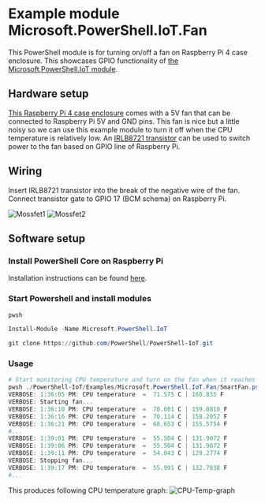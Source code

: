 # Example module Microsoft.PowerShell.IoT.Fan

This PowerShell module is for turning on/off a fan on Raspberry Pi 4 case enclosure.
This showcases GPIO functionality of [the Microsoft.PowerShell.IoT module](../../README.md).

## Hardware setup

[This Raspberry Pi 4 case enclosure](https://www.amazon.com/gp/product/B07XTRK8D4) comes with a 5V fan that can be connected to Raspberry Pi 5V and GND pins.
This fan is nice but a little noisy so we can use this example module to turn it off when the CPU temperature is relatively low.
An [IRLB8721 transistor](https://www.adafruit.com/product/355) can be used to switch power to the fan based on GPIO line of Raspberry Pi.

## Wiring

Insert IRLB8721 transistor into the break of the negative wire of the fan.
Connect transistor gate to GPIO 17 (BCM schema) on Raspberry Pi.

![Mossfet1](https://user-images.githubusercontent.com/11860095/79925701-d6a85580-83ef-11ea-894d-93507507df5e.jpg)
![Mossfet2](https://user-images.githubusercontent.com/11860095/79925725-e6c03500-83ef-11ea-9abd-7dd39be69bd1.jpg)

## Software setup

### Install PowerShell Core on Raspberry Pi

Installation instructions can be found [here](https://github.com/MicrosoftDocs/PowerShell-Docs/blob/d5263484cf6f29148b6e07c7b3e1d9376a5fd635/reference/docs-conceptual/install/install-raspbian.md#raspberry-pi-os).

### Start Powershell and install modules

```powershell
pwsh

Install-Module -Name Microsoft.PowerShell.IoT

git clone https://github.com/PowerShell/PowerShell-IoT.git
```

### Usage

```powershell
# Start monitoring CPU temperature and turn on the fan when it reaches 71 degrees; turn fan off when CPU temperature drops below 55 degrees
pwsh ./PowerShell-IoT/Examples/Microsoft.PowerShell.IoT.Fan/SmartFan.ps1 -Pin 17 -OnTemperature 71 -OffTemperature 55 -TemperatureScale Celsius
VERBOSE: 1:36:05 PM: CPU temperature  =  71.575 C | 160.835 F
VERBOSE: Starting fan...
VERBOSE: 1:36:10 PM: CPU temperature  =  70.601 C | 159.0818 F
VERBOSE: 1:36:16 PM: CPU temperature  =  70.114 C | 158.2052 F
VERBOSE: 1:36:21 PM: CPU temperature  =  68.653 C | 155.5754 F
#...
VERBOSE: 1:39:01 PM: CPU temperature  =  55.504 C | 131.9072 F
VERBOSE: 1:39:06 PM: CPU temperature  =  55.504 C | 131.9072 F
VERBOSE: 1:39:11 PM: CPU temperature  =  54.043 C | 129.2774 F
VERBOSE: Stopping fan...
VERBOSE: 1:39:17 PM: CPU temperature  =  55.991 C | 132.7838 F
#...
```

This produces following CPU temperature graph:
![CPU-Temp-graph](https://user-images.githubusercontent.com/11860095/79926138-fbe99380-83f0-11ea-8705-b1336fc7bd7d.png)